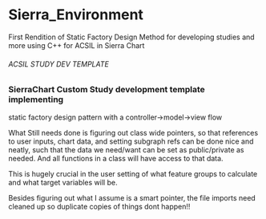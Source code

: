# Sierra_Environment
First Rendition of Static Factory Design Method for developing
studies and more using C++ for ACSIL in Sierra Chart


###### ACSIL STUDY DEV TEMPLATE

### SierraChart Custom Study development template implementing
static factory design pattern with a controller->model->view flow


What Still needs done is figuring out class wide pointers, so that 
references to user inputs, chart data, and setting subgraph refs
can be done nice and neatly, such that the data we need/want can
be set as public/private as needed. And all functions in a class
will have access to that data.

This is hugely crucial in the user setting of what feature groups
to calculate and what target variables will be. 


Besides figuring out what I assume is a smart pointer, the file
imports need cleaned up so duplicate copies of things dont happen!!
